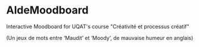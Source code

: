 # AldeMoodboard
Interactive Moodboard for UQAT's course "Créativité et processus créatif"

(Un jeux de mots entre ‘Maudit’ et ‘Moody’, de mauvaise humeur en anglais) 
